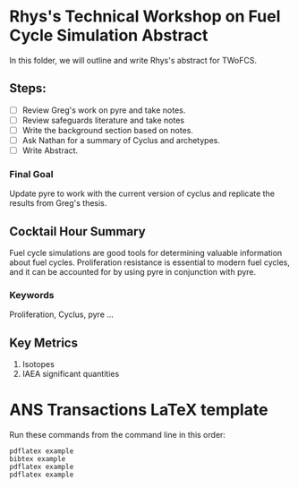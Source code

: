 # Rhys's Technical Workshop on Fuel Cycle Simulation Abstract
In this folder, we will outline and write Rhys's abstract for TWoFCS.

## Steps:
- [ ] Review Greg's work on pyre and take notes.
- [ ] Review safeguards literature and take notes
- [ ] Write the background section based on notes.
- [ ] Ask Nathan for a summary of Cyclus and archetypes.
- [ ] Write Abstract.

### Final Goal
<!-- Think about how you are going to compare results or insert a control -->
Update pyre to work with the current version of cyclus and replicate the results from Greg's thesis.
## Cocktail Hour Summary
<!-- 2 sentences max -->
Fuel cycle simulations are good tools for determining valuable information about fuel cycles. Proliferation resistance is essential to modern fuel cycles, and it can be accounted for by using pyre in conjunction with pyre.
### Keywords
<!-- What 4/5 words are most relevant to your work -->
Proliferation, Cyclus, pyre ...

## Key Metrics
<!-- SWU, Isotopes, Mass of Fuel fresh/used, Energy Output are common -->
1. Isotopes
2. IAEA significant quantities



# ANS Transactions LaTeX template

Run these commands from the command line in this order:

    pdflatex example
    bibtex example
    pdflatex example
    pdflatex example

